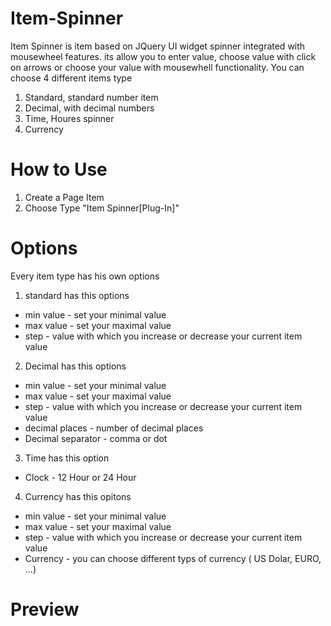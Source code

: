 # Item-Spinner

Item Spinner is item based on JQuery UI widget spinner integrated with mousewheel features. its allow you to enter value, choose value with click on arrows or choose your value with mousewhell functionality. You can choose 4 different items type

1. Standard, standard number item
2. Decimal, with decimal numbers
3. Time, Houres spinner
4. Currency

# How to Use

1. Create a Page Item
2. Choose Type "Item Spinner[Plug-In]"

# Options 
Every item type has his own options

1. standard has this options

- min value - set your minimal value
- max value - set your maximal value
- step - value with which you increase or decrease your current item value


2. Decimal has this options

- min value - set your minimal value
- max value - set your maximal value
- step - value with which you increase or decrease your current item value
- decimal places - number of decimal places
- Decimal separator - comma or dot

3. Time has this option

- Clock - 12 Hour or 24 Hour

4. Currency has this opitons

- min value - set your minimal value
- max value - set your maximal value
- step - value with which you increase or decrease your current item value
- Currency - you can choose different typs of currency ( US Dolar, EURO, ...)

# Preview

